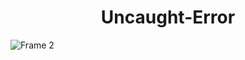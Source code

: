 <h1 align = "center">
Uncaught-Error
</h1>

![Frame 2](https://user-images.githubusercontent.com/71606731/156100263-684f85db-7c6b-4cea-8072-4e691ba18abe.png)
